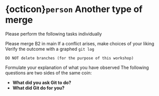 
# {octicon}`person` Another type of merge
Please perform the following tasks individually

Please merge B2 in main
If a conflict arises, make choices of your liking
Verify the outcome with a graphed `git log`

````{attention}
DO NOT delete branches (for the purpose of this workshop)
````
Formulate your explanation of what you have observed
The following questions are two sides of the same coin:
* **What did you ask Git to do?**
* **What did Git do for you?**
